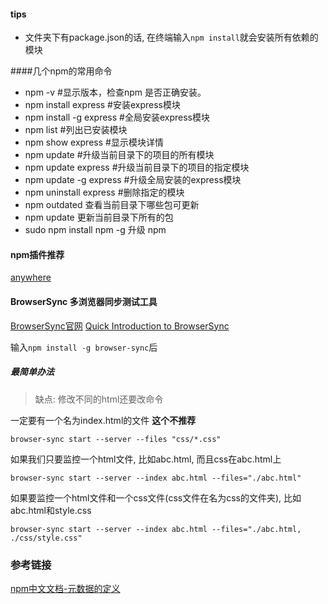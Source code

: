 #### tips
- 文件夹下有package.json的话, 在终端输入`npm install`就会安装所有依赖的模块

####几个npm的常用命令
- npm -v #显示版本，检查npm 是否正确安装。 
- npm install express #安装express模块 
- npm install -g express #全局安装express模块 
- npm list #列出已安装模块 
- npm show express #显示模块详情 
- npm update #升级当前目录下的项目的所有模块 
- npm update express #升级当前目录下的项目的指定模块 
- npm update -g express #升级全局安装的express模块 
- npm uninstall express #删除指定的模块
- npm outdated 查看当前目录下哪些包可更新
- npm update 更新当前目录下所有的包
- sudo npm install npm -g 升级 npm 


#### npm插件推荐
[anywhere](https://www.npmjs.com/package/anywhere)
#### BrowserSync 多浏览器同步测试工具
[BrowserSync官网](http://www.browsersync.io/)
[Quick Introduction to BrowserSync](https://www.youtube.com/watch?v=heNWfzc7ufQ)

输入`npm install -g browser-sync`后

##### 最简单办法

> 缺点: 修改不同的html还要改命令

一定要有一个名为index.html的文件  **这个不推荐**

	browser-sync start --server --files "css/*.css"

如果我们只要监控一个html文件, 比如abc.html, 而且css在abc.html上 

	browser-sync start --server --index abc.html --files="./abc.html"

如果要监控一个html文件和一个css文件(css文件在名为css的文件夹), 比如abc.html和style.css

	browser-sync start --server --index abc.html --files="./abc.html, ./css/style.css"


### 参考链接

[npm中文文档-元数据的定义](https://github.com/ericdum/mujiang.info/issues/6/)







